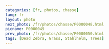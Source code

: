 ```yaml
---
categories: [fr, photos, chasse]
lang: fr
layout: photo
next_photo: /fr/photos/chasse/P0000048.html
picname: P0000049
prev_photo: /fr/photos/chasse/P0000050.html
tags: [Dead Zebra, Grass, Stahlhelm, Trees]
---
```

